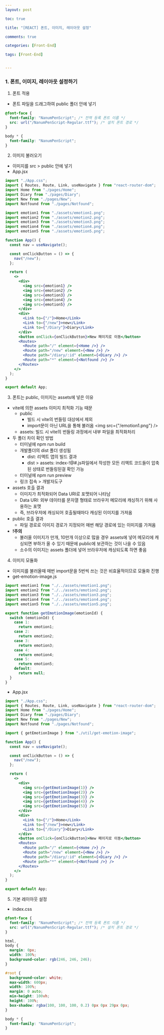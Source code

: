 ```yaml
---
layout: post

toc: true

title: "[REACT] 폰트, 이미지, 레이아웃 설정"

comments: true

categories: [Front-End]

tags: [Front-End]


---
```


### 1. 폰트, 이미지, 레이아웃 설정하기
1. 폰트 적용
  - 폰트 파일을 드래그하여 public 폴더 안에 넣기
  ```css
  @font-face {
    font-family: "NanumPenScript"; /* 전역 등록 폰트 이름 */
    src: url("/NanumPenScript-Regular.ttf"); /* 설치 폰트 경로 */
  }

  body * {
    font-family: "NanumPenScript";
  }
  ```

2. 이미지 불러오기
  - 이미지를 src > public 안에 넣기
  - App.jsx
  ```jsx
  import "./App.css";
  import { Routes, Route, Link, useNavigate } from "react-router-dom";
  import Home from "./pages/Home";
  import Diary from "./pages/Diary";
  import New from "./pages/New";
  import Notfound from "./pages/Notfound";

  import emotion1 from "./assets/emotion1.png";
  import emotion2 from "./assets/emotion2.png";
  import emotion3 from "./assets/emotion3.png";
  import emotion4 from "./assets/emotion4.png";
  import emotion5 from "./assets/emotion5.png";

  function App() {
    const nav = useNavigate();

    const onClickButton = () => {
      nav("/new");
    };

    return (
      <>
        <div>
          <img src={emotion1} />
          <img src={emotion2} />
          <img src={emotion3} />
          <img src={emotion4} />
          <img src={emotion5} />
        </div>
        <div>
          <Link to={"/"}>Home</Link>
          <Link to={"/new"}>new</Link>
          <Link to={"/Diary"}>Diary</Link>
        </div>
        <button onClick={onClickButton}>New 페이지로 이동</button>
        <Routes>
          <Route path="/" element={<Home />} />
          <Route path="/new" element={<New />} />
          <Route path="/diary/:id" element={<Diary />} />
          <Route path="*" element={<Notfound />} />
        </Routes>
      </>
    );
  }

  export default App;
  ```

3. 폰트는 public, 이미지는 assets에 넣은 이유
  - vite에 의한 assets 이미지 최적화 기능 때문
    - public
      - 빌드 시 vite의 번들링 대상에서 제외
      - import문이 아닌 URL을 통해 불러옴 <img src={"/emotion1.png"} />
    - assets: 빌드 시 vite의 번들링 과정에서 내부 파일을 최적화처리
  - 두 폴더 차이 확인 방법
    - 터미널에 npm run build
    - 개발폴더의 dist 폴더 생성됨
      - dist: 리액트 앱의 빌드 결과
      - dist > assets: index-!@#.js파일에서 작성한 모든 리액트 코드들이 압축된 상태로 번들링된걸 확인 가능
    - 터미널에 npm run preview
    - 링크 접속 > 개발자도구
  - assets 호출 결과
    - 이미지가 최적화되어 Data URI로 포맷되어 나타남
    - Data URI: 외부 데이터를 문자열 형태로 브라우저 메모리에 캐싱하기 위해 사용하는 포맷
    - 즉, 브라우저에 캐싱되어 호출될때마다 캐싱된 이미지를 가져옴
  - public 호출 결과
    - 파일 경로로 이미지 경로가 지정되어 매번 해당 경로에 있는 이미지를 가져옴
  - __!주의__
    - 불러올 이미지가 만개, 10만개 이상으로 많을 경우 assets에 넣어 메모리에 캐싱되면 부하가 올 수 있기 때문에 public에 보관하는 것이 나을 수 있음
    - 소수의 이미지는 assets 폴더에 넣어 브라우저에 캐싱되도록 하면 좋음

4. 이미지 모듈화
  - 이미지를 불러올때 매번 import문을 5번씩 쓰는 것은 비효율적이므로 모듈화 진행
  - get-emotion-image.js
  ```javascript
  import emotion1 from "./../assets/emotion1.png";
  import emotion2 from "./../assets/emotion2.png";
  import emotion3 from "./../assets/emotion3.png";
  import emotion4 from "./../assets/emotion4.png";
  import emotion5 from "./../assets/emotion5.png";

  export function getEmotionImage(emotionId) {
    switch (emotionId) {
      case 1:
        return emotion1;
      case 2:
        return emotion2;
      case 3:
        return emotion3;
      case 4:
        return emotion4;
      case 5:
        return emotion5;
      default:
        return null;
    }
  }
  ```
  - App.jsx
  ```jsx
  import "./App.css";
  import { Routes, Route, Link, useNavigate } from "react-router-dom";
  import Home from "./pages/Home";
  import Diary from "./pages/Diary";
  import New from "./pages/New";
  import Notfound from "./pages/Notfound";

  import { getEmotionImage } from "./util/get-emotion-image";

  function App() {
    const nav = useNavigate();

    const onClickButton = () => {
      nav("/new");
    };

    return (
      <>
        <div>
          <img src={getEmotionImage(1)} />
          <img src={getEmotionImage(2)} />
          <img src={getEmotionImage(3)} />
          <img src={getEmotionImage(4)} />
          <img src={getEmotionImage(5)} />
        </div>
        <div>
          <Link to={"/"}>Home</Link>
          <Link to={"/new"}>new</Link>
          <Link to={"/Diary"}>Diary</Link>
        </div>
        <button onClick={onClickButton}>New 페이지로 이동</button>
        <Routes>
          <Route path="/" element={<Home />} />
          <Route path="/new" element={<New />} />
          <Route path="/diary/:id" element={<Diary />} />
          <Route path="*" element={<Notfound />} />
        </Routes>
      </>
    );
  }

  export default App;
  ```

5. 기본 레이아웃 설정
  - index.css
  ```css
  @font-face {
    font-family: "NanumPenScript"; /* 전역 등록 폰트 이름 */
    src: url("/NanumPenScript-Regular.ttf"); /* 설치 폰트 경로 */
  }

  html,
  body {
    margin: 0px;
    width: 100%;
    background-color: rgb(246, 246, 246);
  }

  #root {
    background-color: white;
    max-width: 600px;
    width: 100%;
    margin: 0 auto;
    min-height: 100vh;
    height: 100%;
    box-shadow: rgba(100, 100, 100, 0.2) 0px 0px 29px 0px;
  }

  body * {
    font-family: "NanumPenScript";
  }
  ```